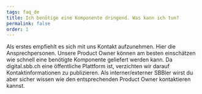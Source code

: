 ```yaml
---
tags: faq_de
title: Ich benötige eine Komponente dringend. Was kann ich tun?
permalink: false
order: 1
---
```


Als erstes empfiehlt es sich mit uns Kontakt aufzunehmen. <sbb-link variant="inline" href="/{{page.lang}}/design-system/organisation/contacts/">Hier</sbb-link> die Ansprechpersonen.
Unsere Product Owner können am besten einschätzen wie schnell eine benötigte Komponente geliefert werden kann. Da digital.sbb.ch eine öffentliche Plattform ist, verzichten wir darauf Kontaktinformationen zu publizieren. Als interner/externer SBBler wirst du aber sicher wissen wie den entsprechenden Product Owner kontaktieren kannst. 



